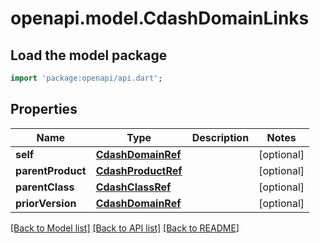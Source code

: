 # openapi.model.CdashDomainLinks

## Load the model package
```dart
import 'package:openapi/api.dart';
```

## Properties
Name | Type | Description | Notes
------------ | ------------- | ------------- | -------------
**self** | [**CdashDomainRef**](CdashDomainRef.md) |  | [optional] 
**parentProduct** | [**CdashProductRef**](CdashProductRef.md) |  | [optional] 
**parentClass** | [**CdashClassRef**](CdashClassRef.md) |  | [optional] 
**priorVersion** | [**CdashDomainRef**](CdashDomainRef.md) |  | [optional] 

[[Back to Model list]](../README.md#documentation-for-models) [[Back to API list]](../README.md#documentation-for-api-endpoints) [[Back to README]](../README.md)


